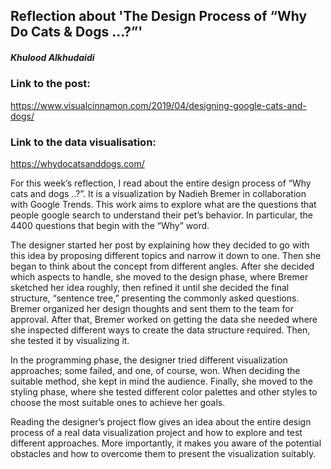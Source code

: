 ## Reflection about 'The Design Process of “Why Do Cats & Dogs ...?”'

##### Khulood Alkhudaidi

### Link to the post:
https://www.visualcinnamon.com/2019/04/designing-google-cats-and-dogs/

### Link to the data visualisation:
https://whydocatsanddogs.com/


<p> For this week’s reflection, I read about the entire design process of “Why cats and dogs ..?”. It is a visualization by Nadieh Bremer in collaboration with Google Trends. This work aims to explore what are the questions that people google search to understand their pet’s behavior. In particular, the 4400 questions that begin with the “Why” word.</p> 
<p> The designer started her post by explaining how they decided to go with this idea by proposing different topics and narrow it down to one. Then she began to think about the concept from different angles. After she decided which aspects to handle, she moved to the design phase, where  Bremer sketched her idea roughly, then refined it until she decided the final structure, “sentence tree,” presenting the commonly asked questions. Bremer organized her design thoughts and sent them to the team for approval. After that, Bremer worked on getting the data she needed where she inspected different ways to create the data structure required. Then,  she tested it by visualizing it. </p>
<p> In the programming phase, the designer tried different visualization approaches; some failed, and one, of course, won. When deciding the suitable method, she kept in mind the audience. Finally, she moved to the styling phase, where she tested different color palettes and other styles to choose the most suitable ones to achieve her goals. </p>
<p> Reading the designer’s project flow gives an idea about the entire design process of a real data visualization project and how to explore and test different approaches. More importantly, it makes you aware of the potential obstacles and how to overcome them to present the visualization suitably. </p>
